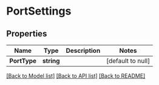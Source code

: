 # PortSettings

## Properties
Name | Type | Description | Notes
------------ | ------------- | ------------- | -------------
**PortType** | **string** |  | [default to null]

[[Back to Model list]](../README.md#documentation-for-models) [[Back to API list]](../README.md#documentation-for-api-endpoints) [[Back to README]](../README.md)

